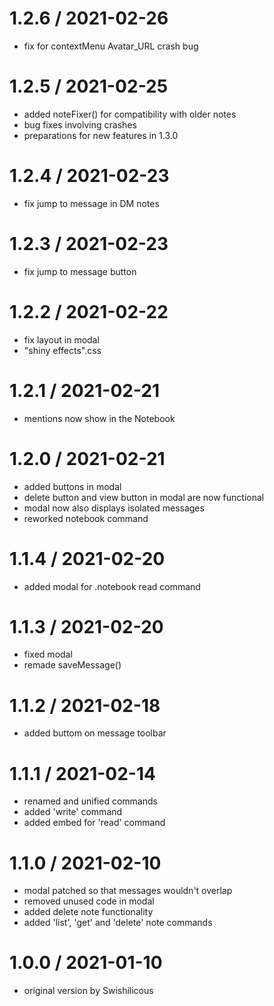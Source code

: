 # 1.2.6 / 2021-02-26

* fix for contextMenu Avatar_URL crash bug

# 1.2.5 / 2021-02-25

* added noteFixer() for compatibility with older notes
* bug fixes involving crashes
* preparations for new features in 1.3.0

# 1.2.4 / 2021-02-23

* fix jump to message in DM notes

# 1.2.3 / 2021-02-23

 * fix jump to message button

# 1.2.2 / 2021-02-22

 * fix layout in modal
 * "shiny effects".css

# 1.2.1 / 2021-02-21

 * mentions now show in the Notebook

# 1.2.0 / 2021-02-21

 * added buttons in modal
 * delete button and view button in modal are now functional
 * modal now also displays isolated messages
 * reworked notebook command

# 1.1.4 / 2021-02-20

 * added modal for .notebook read command


# 1.1.3 / 2021-02-20

 * fixed modal
 * remade saveMessage()


# 1.1.2 / 2021-02-18

 * added buttom on message toolbar


# 1.1.1 / 2021-02-14

 * renamed and unified commands
 * added 'write' command
 * added embed for 'read' command


# 1.1.0 / 2021-02-10

 * modal patched so that messages wouldn't overlap
 * removed unused code in modal
 * added delete note functionality
 * added 'list', 'get' and 'delete' note commands
 
 
 # 1.0.0 / 2021-01-10

 * original version by Swishilicous
